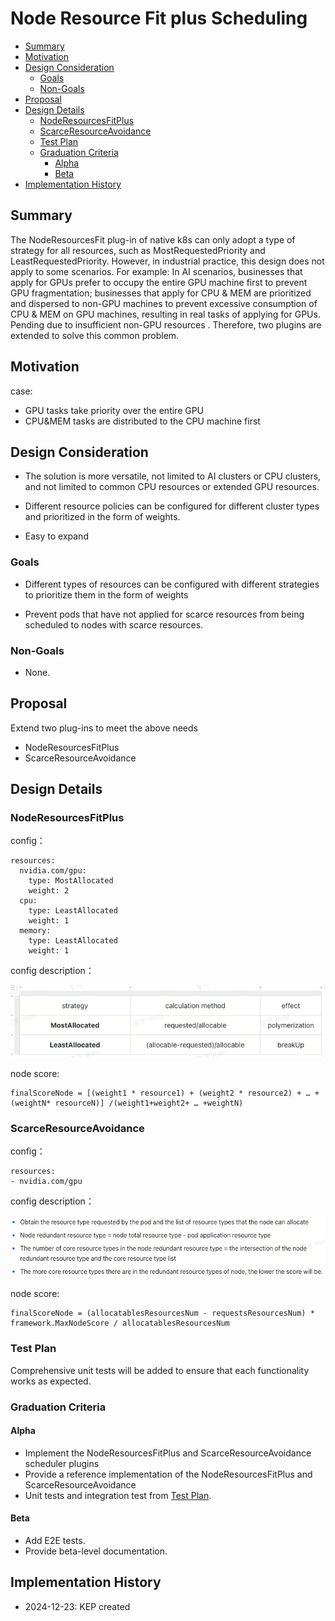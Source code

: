 # Node Resource Fit plus Scheduling

<!-- toc -->
- [Summary](#summary)
- [Motivation](#motivation)
- [Design Consideration](#design-consideration)
  - [Goals](#goals)
  - [Non-Goals](#non-goals)
- [Proposal](#proposal)
- [Design Details](#design-details)
  - [NodeResourcesFitPlus](#noderesourcesfitplus)
  - [ScarceResourceAvoidance](#scarceresourceavoidance)
  - [Test Plan](#test-plan)
  - [Graduation Criteria](#graduation-criteria)
    - [Alpha](#alpha)
    - [Beta](#beta)
- [Implementation History](#implementation-history)
<!-- /toc -->


## Summary

The NodeResourcesFit plug-in of native k8s can only adopt a type of strategy for all resources, such as MostRequestedPriority and LeastRequestedPriority. However, in industrial practice, this design does not apply to some scenarios. For example: In AI scenarios, businesses that apply for GPUs prefer to occupy the entire GPU machine first to prevent GPU fragmentation; businesses that apply for CPU & MEM are prioritized and dispersed to non-GPU machines to prevent excessive consumption of CPU & MEM on GPU machines, resulting in real tasks of applying for GPUs. Pending due to insufficient non-GPU resources
. Therefore, two plugins are extended to solve this common problem.

## Motivation
case: 
- GPU tasks take priority over the entire GPU
- CPU&MEM tasks are distributed to the CPU machine first

## Design Consideration

- The solution is more versatile, not limited to AI clusters or CPU clusters, and not limited to common CPU resources or extended GPU resources.

- Different resource policies can be configured for different cluster types and prioritized in the form of weights.

- Easy to expand

### Goals

- Different types of resources can be configured with different strategies to prioritize them in the form of weights

- Prevent pods that have not applied for scarce resources from being scheduled to nodes with scarce resources.

### Non-Goals

- None.

## Proposal

Extend two plug-ins to meet the above needs

- NodeResourcesFitPlus
- ScarceResourceAvoidance

## Design Details

### NodeResourcesFitPlus

config：
```
resources: 
  nvidia.com/gpu:
    type: MostAllocated
    weight: 2
  cpu:
    type: LeastAllocated
    weight: 1
  memory:
    type: LeastAllocated
    weight: 1
```
config description：
<p align="center"><img src="images/img1.png" title="Key components" width="600" class="center"/></p>

node score:
```
finalScoreNode = [(weight1 * resource1) + (weight2 * resource2) + … + (weightN* resourceN)] /(weight1+weight2+ … +weightN)
```

### ScarceResourceAvoidance
config：
```
resources: 
- nvidia.com/gpu 
```
config description：
<p align="center"><img src="images/img2.png" title="Key components" width="600" class="center"/></p>

node score:
```
finalScoreNode = (allocatablesResourcesNum - requestsResourcesNum) * framework.MaxNodeScore / allocatablesResourcesNum
```

### Test Plan

Comprehensive unit tests will be added to ensure that each functionality works as expected.

### Graduation Criteria

#### Alpha

- Implement the NodeResourcesFitPlus and ScarceResourceAvoidance scheduler plugins
- Provide a reference implementation of the NodeResourcesFitPlus and ScarceResourceAvoidance
- Unit tests and integration test from [Test Plan](#test-plan).

#### Beta

- Add E2E tests.
- Provide beta-level documentation.

## Implementation History

- 2024-12-23: KEP created
